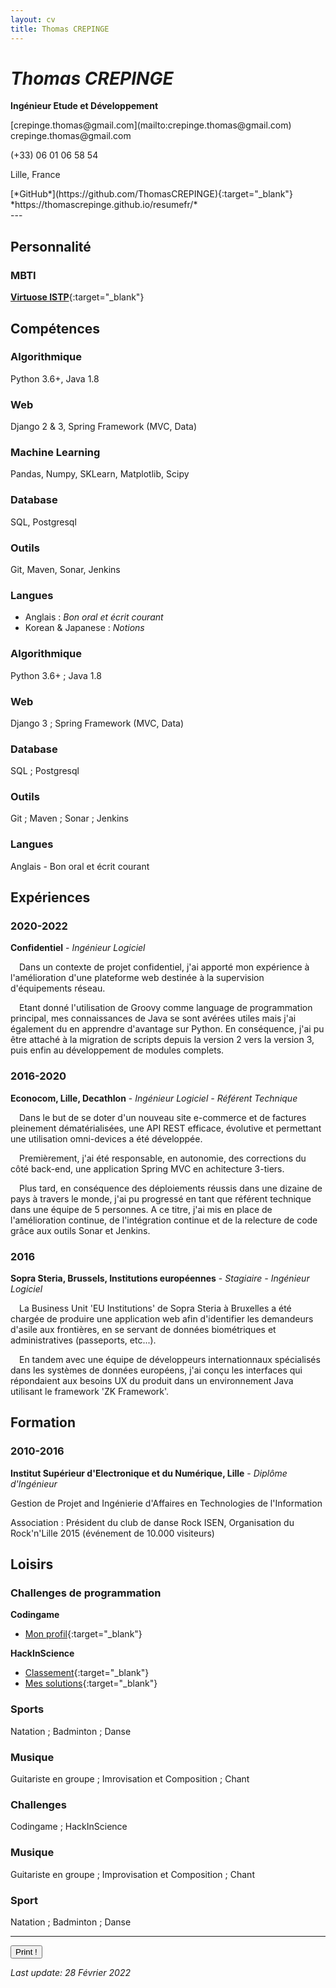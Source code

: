 ```yaml
---
layout: cv
title: Thomas CREPINGE
---
```

# *Thomas CREPINGE*

**Ingénieur Etude et Développement**

<div class="screen" markdown="1">
[crepinge.thomas@gmail.com](mailto:crepinge.thomas@gmail.com)
</div>

<div class="print" markdown="1">
crepinge.thomas@gmail.com
</div>

(+33) 06 01 06 58 54

Lille, France

<div class="screen" markdown="1">
[*GitHub*](https://github.com/ThomasCREPINGE){:target="_blank"}
</div>

<div class="print" markdown="1">
*https://thomascrepinge.github.io/resumefr/*
</div>
---

<!--
{:.description}
**
-->

<div class="screen" markdown="1">

## Personnalité

### MBTI

[**Virtuose ISTP**](https://www.16personalities.com/istps-at-work){:target="_blank"}

</div>

## Compétences

<div class="screen" markdown="1">

### Algorithmique

Python 3.6+,
Java 1.8

### Web 

Django 2 & 3,
Spring Framework (MVC, Data)

### Machine Learning 

Pandas, 
Numpy, 
SKLearn, 
Matplotlib, 
Scipy

### Database

SQL, 
Postgresql

### Outils

Git, 
Maven, 
Sonar, 
Jenkins

### Langues

+ Anglais : *Bon oral et écrit courant* 
+ Korean & Japanese : *Notions*

</div>

<div class="print" markdown="1">

### Algorithmique
Python 3.6+ ; Java 1.8

### Web 
Django 3 ; Spring Framework (MVC, Data)

### Database
SQL ; Postgresql

### Outils
Git ; Maven ; Sonar ; Jenkins

### Langues
Anglais - Bon oral et écrit courant

</div>

## Expériences

### 2020-2022
**Confidentiel** - *Ingénieur Logiciel*

&emsp;Dans un contexte de projet confidentiel, j'ai apporté mon expérience à l'amélioration d'une plateforme web destinée à la supervision d'équipements réseau.

&emsp;Etant donné l'utilisation de Groovy comme language de programmation principal, mes connaissances de Java se sont avérées utiles mais j'ai également du en apprendre d'avantage sur Python.
En conséquence, j'ai pu être attaché à la migration de scripts depuis la version 2 vers la version 3, puis enfin au développement de modules complets.

<!--
<div class="print" markdown="1">
&emsp;J'ai également été attaché à la migration de scripts en Python depuis la version 2 vers la version 3, puis enfin au développement de modules complets.
</div>
-->

### 2016-2020
**Econocom, Lille, Decathlon** - *Ingénieur Logiciel - Référent Technique*

&emsp;Dans le but de se doter d'un nouveau site e-commerce et de factures pleinement dématérialisées, une API REST efficace, évolutive et permettant une utilisation omni-devices a été développée.
<br />

&emsp;Premièrement, j'ai été responsable, en autonomie, des corrections du côté back-end, une application Spring MVC en achitecture 3-tiers.
<br />

&emsp;Plus tard, en conséquence des déploiements réussis dans une dizaine de pays à travers le monde, j'ai pu progressé en tant que référent technique dans une équipe de 5 personnes.
A ce titre, j'ai mis en place de l'amélioration continue, de l'intégration continue et de la relecture de code grâce aux outils Sonar et Jenkins.

### 2016
**Sopra Steria, Brussels, Institutions européennes** - *Stagiaire - Ingénieur Logiciel*

&emsp;La Business Unit 'EU Institutions' de Sopra Steria à Bruxelles a été chargée de produire une application web afin d'identifier les demandeurs d'asile aux frontières, en se servant de données biométriques et administratives (passeports, etc...).
<br />

&emsp;En tandem avec une équipe de développeurs internationnaux spécialisés dans les systèmes de données européens, j'ai conçu les interfaces qui répondaient aux besoins UX du produit dans un environnement Java utilisant le framework 'ZK Framework'.

## Formation

### 2010-2016
**Institut Supérieur d'Electronique et du Numérique, Lille** - *Diplôme d'Ingénieur*

Gestion de Projet and Ingénierie d'Affaires en Technologies de l'Information

Association : Président du club de danse Rock ISEN, Organisation du Rock'n'Lille 2015 (événement de 10.000 visiteurs)
    
## Loisirs

<div class="screen" markdown="1">

### Challenges de programmation
**Codingame**
+ [Mon profil](https://www.codingame.com/profile/2ecc5b080c0c41edc84a425e0ca601457107752){:target="_blank"}

**HackInScience**
+ [Classement](https://www.hackinscience.org/leaderboard/){:target="_blank"}
+ [Mes solutions](https://github.com/ThomasCREPINGE/hackinsciencesprojects){:target="_blank"}

### Sports
Natation ; Badminton ; Danse

### Musique
Guitariste en groupe ; Imrovisation et Composition ; Chant

</div>

<div class="print" markdown="1">

### Challenges
Codingame ; HackInScience

### Musique
Guitariste en groupe ; Improvisation et Composition ; Chant

### Sport
Natation ; Badminton ; Danse


</div>


<div class="screen" markdown="1">

---

<button id="bt-print" onclick="window.print();">Print !</button>

*Last update: 28 Février 2022*

</div>
